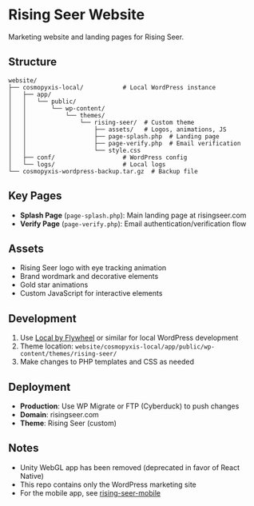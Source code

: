# Rising Seer Website

Marketing website and landing pages for Rising Seer.

## Structure

```
website/
├── cosmopyxis-local/           # Local WordPress instance
│   ├── app/
│   │   └── public/
│   │       └── wp-content/
│   │           └── themes/
│   │               └── rising-seer/  # Custom theme
│   │                   ├── assets/   # Logos, animations, JS
│   │                   ├── page-splash.php  # Landing page
│   │                   ├── page-verify.php  # Email verification
│   │                   └── style.css
│   ├── conf/                   # WordPress config
│   └── logs/                   # Local logs
└── cosmopyxis-wordpress-backup.tar.gz  # Backup file
```

## Key Pages

- **Splash Page** (`page-splash.php`): Main landing page at risingseer.com
- **Verify Page** (`page-verify.php`): Email authentication/verification flow

## Assets

- Rising Seer logo with eye tracking animation
- Brand wordmark and decorative elements
- Gold star animations
- Custom JavaScript for interactive elements

## Development

1. Use [Local by Flywheel](https://localwp.com/) or similar for local WordPress development
2. Theme location: `website/cosmopyxis-local/app/public/wp-content/themes/rising-seer/`
3. Make changes to PHP templates and CSS as needed

## Deployment

- **Production**: Use WP Migrate or FTP (Cyberduck) to push changes
- **Domain**: risingseer.com
- **Theme**: Rising Seer (custom)

## Notes

- Unity WebGL app has been removed (deprecated in favor of React Native)
- This repo contains only the WordPress marketing site
- For the mobile app, see [rising-seer-mobile](https://github.com/rising-seer/rising-seer-mobile)